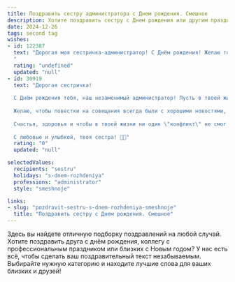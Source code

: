 ```yaml
---
title: Поздравить сестру администратора c Днем рождения. Смешное
description: Хотите поздравить сестру c Днем рождения или другим праздником? Наш ИИ создаст незабываемое поздравление, а вы обязательно выделитесь среди других.  
date: 2024-12-26
tags: second tag
wishes:
- id: 122387
  text: "Дорогая моя сестричка-администратор! С Днём рождения! Желаю тебе, чтобы твой рабочий стол всегда был чистым (ну, почти), клиенты — вежливыми (ну, почти), а зарплата — огромной (вот это точно!).  Пусть в твоей жизни будет столько же порядка, сколько ты наводишь в офисе, и столько же позитива, сколько ты раздаёшь клиентам (ну, ладно, почти столько же!).  С днём рождения!
  "
  rating: "undefined"
  updated: "null"
- id: 30919
  text: "Дорогая сестричка!
  
  С Днём рождения тебя, наш незаменимый администратор! Пусть в твоей жизни все \"запросы\" приходят только с положительным ответом, а \"технические проблемы\" решаются лёгким движением одеревеневшей руки!
  
  Желаю, чтобы повестки на совещания всегда были с хорошими новостями, а кофе на перерывах не заканчивался быстрее, чем твои шутки на корпоративе! Пусть каждый день приносит тебе новые впечатления, а коллеги радуют не только работой, но и неожиданными комплиментами.
  
  Счастья, здоровья и чтобы в твоей жизни ни один \"конфликт\" не смог затмить твое сияние! Будь такой же яркой, как твои самые гениальные презентации!
  
  С любовью и улыбкой, твоя сестра! 🎉✨"
  rating: "0"
  updated: "null"

selectedValues:
  recipients: "sestru"
  holidays: "s-dnem-rozhdeniya"
  professions: "administrator"
  style: "smeshnoje"

links:
- slug: "pozdravit-sestru-s-dnem-rozhdeniya-smeshnoje"
  title: "Поздравить сестру c Днем рождения. Смешное"
---
```


Здесь вы найдете отличную подборку поздравлений на любой случай. 
Хотите поздравить друга с днём рождения, коллегу с профессиональным праздником или близких с Новым годом? У нас есть всё, чтобы сделать ваш поздравительный текст незабываемым. Выбирайте нужную категорию и находите лучшие слова для ваших близких и друзей!

